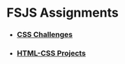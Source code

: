 # FSJS Assignments 

- ### [CSS Challenges](./CSS%20Chanlleges/)

- ### [HTML-CSS Projects](./HTML-CSS%20Projects)